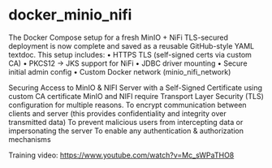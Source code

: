 # docker_minio_nifi

The Docker Compose setup for a fresh MinIO + NiFi TLS-secured deployment is now complete and saved as a reusable GitHub-style YAML textdoc. This setup includes:
	•	HTTPS TLS (self-signed certs via custom CA)
	•	PKCS12 → JKS support for NiFi
	•	JDBC driver mounting
	•	Secure initial admin config
	•	Custom Docker network (minio_nifi_network)

Securing Access to MinIO & NIFI Server with a Self-Signed Certificate using custom CA certificate
MinIO and NIFI require Transport Layer Security (TLS) configuration for multiple reasons.
To encrypt communication between clients and server (this provides confidentiality and integrity over transmitted data)
To prevent malicious users from intercepting data or impersonating the server
To enable any authentication & authorization mechanisms

Training video: https://www.youtube.com/watch?v=Mc_sWPaTHO8

